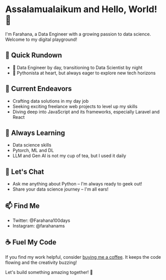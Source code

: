 # Assalamualaikum and Hello, World! 👋

I'm Farahana, a Data Engineer with a growing passion to data science. Welcome to my digital playground!

## 🚀 Quick Rundown

- 💼 Data Engineer by day, transitioning to Data Scientist by night
- 🐍 Pythonista at heart, but always eager to explore new tech horizons

## 🔭 Current Endeavors

- Crafting data solutions in my day job
- Seeking exciting freelance web projects to level up my skills
- Diving deep into JavaScript and its frameworks, especially Laravel and React

## 🌱 Always Learning

- Data science skills
- Pytorch, ML and DL
- LLM and Gen AI is not my cup of tea, but I used it daily

## 💬 Let's Chat

- Ask me anything about Python – I'm always ready to geek out!
- Share your data science journey – I'm all ears!

## 📫 Find Me

- Twitter: @Farahana100days
- Instagram: @farahanams

## ☕ Fuel My Code

If you find my work helpful, consider [buying me a coffee](https://www.buymeacoffee.com/farahansuhaimi). It keeps the code flowing and the creativity buzzing!

Let's build something amazing together! 🚀
